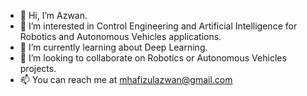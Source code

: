 - 👋 Hi, I’m Azwan.
- 👀 I’m interested in Control Engineering and Artificial Intelligence for Robotics and Autonomous Vehicles applications.
- 🌱 I’m currently learning about Deep Learning.
- 💞️ I’m looking to collaborate on Robotics or Autonomous Vehicles projects.
- 📫 You can reach me at mhafizulazwan@gmail.com

<!---
mhafizulazwan/mhafizulazwan is a ✨ special ✨ repository because its `README.md` (this file) appears on your GitHub profile.
You can click the Preview link to take a look at your changes.
--->
